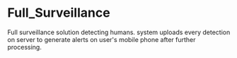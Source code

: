 # Full_Surveillance
Full surveillance solution detecting humans. system uploads every detection on server to generate alerts on user's mobile phone after further processing.
